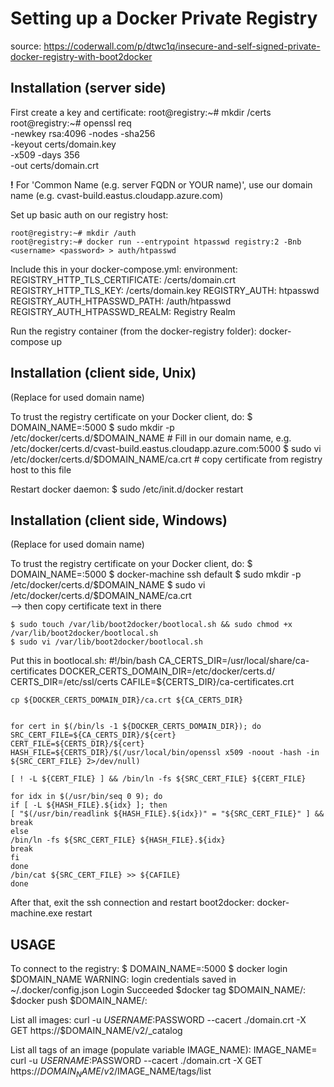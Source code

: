 Setting up a Docker Private Registry
====================================
			
source: https://coderwall.com/p/dtwc1q/insecure-and-self-signed-private-docker-registry-with-boot2docker



Installation (server side)
--------------------------

First create a key and certificate:
	root@registry:~# mkdir /certs
	root@registry:~# openssl req \
	  -newkey rsa:4096 -nodes -sha256 \
	  -keyout certs/domain.key \
	  -x509 -days 356 \
	  -out certs/domain.crt
  
**!** For 'Common Name (e.g. server FQDN or YOUR name)', use our domain name (e.g. cvast-build.eastus.cloudapp.azure.com)


Set up basic auth on our registry host:

	root@registry:~# mkdir /auth
	root@registry:~# docker run --entrypoint htpasswd registry:2 -Bnb <username> <password> > auth/htpasswd

Include this in your docker-compose.yml: 
  environment:
    REGISTRY_HTTP_TLS_CERTIFICATE: /certs/domain.crt
    REGISTRY_HTTP_TLS_KEY: /certs/domain.key
    REGISTRY_AUTH: htpasswd
    REGISTRY_AUTH_HTPASSWD_PATH: /auth/htpasswd
    REGISTRY_AUTH_HTPASSWD_REALM: Registry Realm

Run the registry container (from the docker-registry folder):
	docker-compose up

	
	
Installation (client side, Unix)
--------------------------------

(Replace <your domain name> for used domain name)	

To trust the registry certificate on your Docker client, do:
	$ DOMAIN_NAME=<your domain name>:5000
	$ sudo mkdir -p /etc/docker/certs.d/$DOMAIN_NAME  	# Fill in our domain name, e.g. /etc/docker/certs.d/cvast-build.eastus.cloudapp.azure.com:5000
	$ sudo vi /etc/docker/certs.d/$DOMAIN_NAME/ca.crt 	# copy certificate from registry host to this file	
	
Restart docker daemon:
	$ sudo /etc/init.d/docker restart

	

Installation (client side, Windows)
-----------------------------------

(Replace <your domain name> for used domain name)

To trust the registry certificate on your Docker client, do:
	$ DOMAIN_NAME=<your domain name>:5000
	$ docker-machine ssh default
	$ sudo mkdir -p /etc/docker/certs.d/$DOMAIN_NAME
	$ sudo vi /etc/docker/certs.d/$DOMAIN_NAME/ca.crt     
	--> then copy certificate text in there

	$ sudo touch /var/lib/boot2docker/bootlocal.sh && sudo chmod +x /var/lib/boot2docker/bootlocal.sh
	$ sudo vi /var/lib/boot2docker/bootlocal.sh

Put this in bootlocal.sh:
	#!/bin/bash
	CA_CERTS_DIR=/usr/local/share/ca-certificates
	DOCKER_CERTS_DOMAIN_DIR=/etc/docker/certs.d/<your domain name>
	CERTS_DIR=/etc/ssl/certs
	CAFILE=${CERTS_DIR}/ca-certificates.crt

	cp ${DOCKER_CERTS_DOMAIN_DIR}/ca.crt ${CA_CERTS_DIR}


	for cert in $(/bin/ls -1 ${DOCKER_CERTS_DOMAIN_DIR}); do
	SRC_CERT_FILE=${CA_CERTS_DIR}/${cert}
	CERT_FILE=${CERTS_DIR}/${cert}
	HASH_FILE=${CERTS_DIR}/$(/usr/local/bin/openssl x509 -noout -hash -in ${SRC_CERT_FILE} 2>/dev/null)

	[ ! -L ${CERT_FILE} ] && /bin/ln -fs ${SRC_CERT_FILE} ${CERT_FILE}

	for idx in $(/usr/bin/seq 0 9); do
	if [ -L ${HASH_FILE}.${idx} ]; then
	[ "$(/usr/bin/readlink ${HASH_FILE}.${idx})" = "${SRC_CERT_FILE}" ] && break
	else
	/bin/ln -fs ${SRC_CERT_FILE} ${HASH_FILE}.${idx}
	break
	fi
	done
	/bin/cat ${SRC_CERT_FILE} >> ${CAFILE}
	done

	
After that, exit the ssh connection and restart boot2docker: 
docker-machine.exe restart




USAGE
-----

To connect to the registry:
	$ DOMAIN_NAME=<your domain name>:5000
	$ docker login $DOMAIN_NAME
	WARNING: login credentials saved in ~/.docker/config.json
	Login Succeeded
	$docker tag <local image name> $DOMAIN_NAME/<image name>:<version>
	$docker push $DOMAIN_NAME/<image name>:<version>


List all images:
curl -u $USERNAME:$PASSWORD --cacert ./domain.crt -X GET https://$DOMAIN_NAME/v2/_catalog

List all tags of an image (populate variable IMAGE_NAME):
IMAGE_NAME=<image name of interest>
curl -u $USERNAME:$PASSWORD --cacert ./domain.crt -X GET https://$DOMAIN_NAME/v2/$IMAGE_NAME/tags/list
